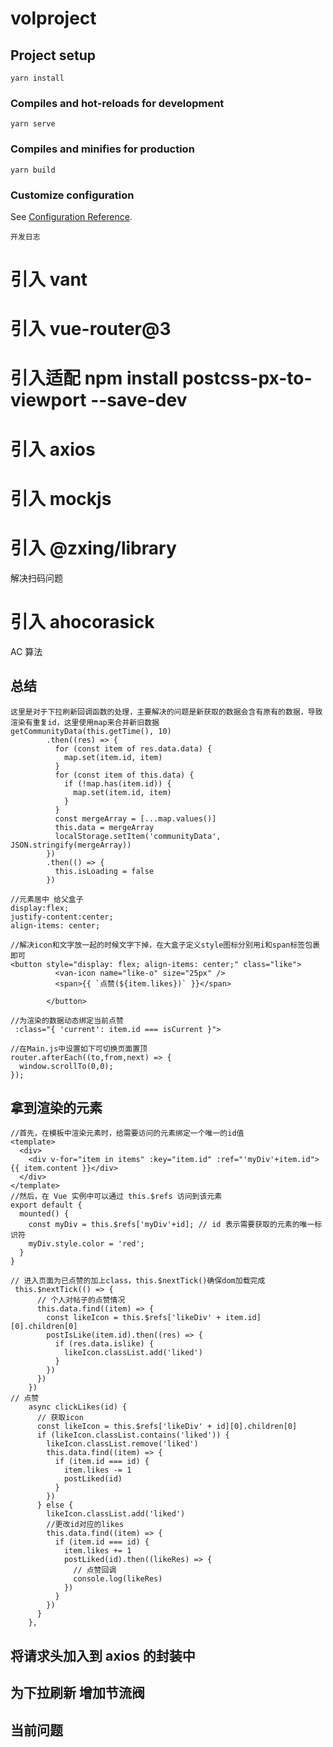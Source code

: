 # volproject

## Project setup

```
yarn install
```

### Compiles and hot-reloads for development

```
yarn serve
```

### Compiles and minifies for production

```
yarn build
```

### Customize configuration

See [Configuration Reference](https://cli.vuejs.org/config/).

```
开发日志
```

# 引入 vant

# 引入 vue-router@3

# 引入适配 npm install postcss-px-to-viewport --save-dev

# 引入 axios

# 引入 mockjs

# 引入 @zxing/library

解决扫码问题

# 引入 ahocorasick

AC 算法

## 总结

```
这里是对于下拉刷新回调函数的处理，主要解决的问题是新获取的数据会含有原有的数据，导致渲染有重复id，这里使用map来合并新旧数据
getCommunityData(this.getTime(), 10)
        .then((res) => {
          for (const item of res.data.data) {
            map.set(item.id, item)
          }
          for (const item of this.data) {
            if (!map.has(item.id)) {
              map.set(item.id, item)
            }
          }
          const mergeArray = [...map.values()]
          this.data = mergeArray
          localStorage.setItem('communityData', JSON.stringify(mergeArray))
        })
        .then(() => {
          this.isLoading = false
        })
```

```
//元素居中 给父盒子
display:flex;
justify-content:center;
align-items: center;
```

```
//解决icon和文字放一起的时候文字下掉，在大盒子定义style图标分别用i和span标签包裹即可
<button style="display: flex; align-items: center;" class="like">
          <van-icon name="like-o" size="25px" />
          <span>{{ `点赞(${item.likes})` }}</span>

        </button>
```

```
//为渲染的数据动态绑定当前点赞
 :class="{ 'current': item.id === isCurrent }">
```

```
//在Main.js中设置如下可切换页面置顶
router.afterEach((to,from,next) => {
  window.scrollTo(0,0);
});
```

## 拿到渲染的元素

```
//首先，在模板中渲染元素时，给需要访问的元素绑定一个唯一的id值
<template>
  <div>
    <div v-for="item in items" :key="item.id" :ref="'myDiv'+item.id">{{ item.content }}</div>
  </div>
</template>
//然后，在 Vue 实例中可以通过 this.$refs 访问到该元素
export default {
  mounted() {
    const myDiv = this.$refs['myDiv'+id]; // id 表示需要获取的元素的唯一标识符
    myDiv.style.color = 'red';
  }
}
```

```
// 进入页面为已点赞的加上class，this.$nextTick()确保dom加载完成
 this.$nextTick(() => {
      // 个人对帖子的点赞情况
      this.data.find((item) => {
        const likeIcon = this.$refs['likeDiv' + item.id][0].children[0]
        postIsLike(item.id).then((res) => {
          if (res.data.islike) {
            likeIcon.classList.add('liked')
          }
        })
      })
    })
// 点赞
    async clickLikes(id) {
      // 获取icon
      const likeIcon = this.$refs['likeDiv' + id][0].children[0]
      if (likeIcon.classList.contains('liked')) {
        likeIcon.classList.remove('liked')
        this.data.find((item) => {
          if (item.id === id) {
            item.likes -= 1
            postLiked(id)
          }
        })
      } else {
        likeIcon.classList.add('liked')
        //更改id对应的likes
        this.data.find((item) => {
          if (item.id === id) {
            item.likes += 1
            postLiked(id).then((likeRes) => {
              // 点赞回调
              console.log(likeRes)
            })
          }
        })
      }
    },
```

## 将请求头加入到 axios 的封装中

## 为下拉刷新 增加节流阀

## 当前问题
